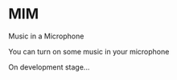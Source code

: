 # MIM

Music in a Microphone

You can turn on some music in your microphone

On development stage...
